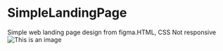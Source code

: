 # SimpleLandingPage
Simple web landing page design from figma.HTML, CSS Not responsive
![This is an image](https://images.pexels.com/photos/1667088/pexels-photo-1667088.jpeg?auto=compress&cs=tinysrgb&dpr=1&w=500)
